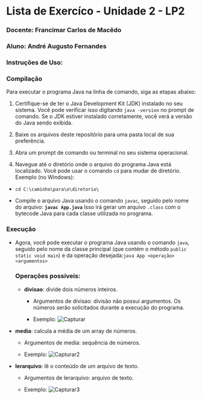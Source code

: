 # Lista de Exercíco - Unidade 2 - LP2



### Docente: Francimar Carlos de Macêdo

### Aluno: André Augusto Fernandes



### Instruções de Uso:



### Compilação

Para executar o programa Java na linha de comando, siga as etapas abaixo:

1. Certifique-se de ter o Java Development Kit (JDK) instalado no seu sistema. Você pode verificar isso digitando `java -version` no prompt de comando. Se o JDK estiver instalado corretamente, você verá a versão do Java sendo exibida.

2. Baixe os arquivos deste repositório para uma pasta local de sua preferência.

3. Abra um prompt de comando ou terminal no seu sistema operacional.

4. Navegue até o diretório onde o arquivo do programa Java está localizado. Você pode usar o comando `cd` para mudar de diretório.
   Exemplo (no Windows):
* `cd C:\caminho\para\o\diretorio\`

* Compile o arquivo Java usando o comando `javac`, seguido pelo nome do arquivo: **`javac App.java`**
  Isso irá gerar um arquivo `.class` com o bytecode Java para cada classe utilizada no programa.
  
  

### Execução

* Agora, você pode executar o programa Java usando o comando `java`, seguido pelo nome da classe principal (que contém o método `public static void main`) e da operação desejada:`java App <operação> <argumentos>`
  
  
  
  ### **Operações possíveis:**
  
  
  
  * **divisao**: divide dois números inteiros.
    
    * Argumentos de divisao: divisão não possui argumentos. Os números serão solicitados durante a execução do programa.
    
    * Exemplo:
      ![Capturar](https://github.com/andrefernandeslp1/LIP2-EX-U2/assets/92834067/569106b2-e588-4f34-a9d1-eb3f41cc6fe0)
      
      

* **media**: calcula a média de um array de números.
  
  * Argumentos de media: sequência de números.
  
  * Exemplo:
    ![Capturar2](https://github.com/andrefernandeslp1/LIP2-EX-U2/assets/92834067/49255577-a762-4225-9854-baa1aef6b508)
    
    

* **lerarquivo**: lê o conteúdo de um arquivo de texto.
  
  * Argumentos de lerarquivo: arquivo de texto.
  
  * Exemplo:
    ![Capturar3](https://github.com/andrefernandeslp1/LIP2-EX-U2/assets/92834067/a7381eca-2f13-4a30-85ee-9869c82ab664)
